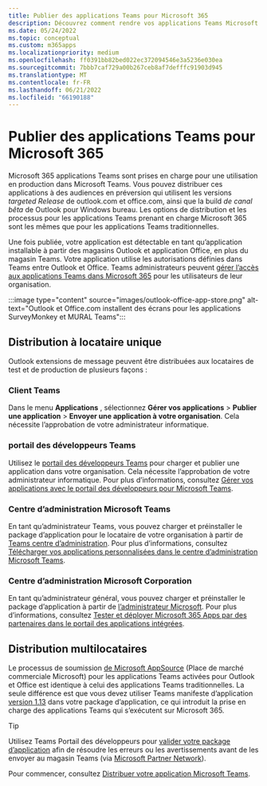 ```yaml
---
title: Publier des applications Teams pour Microsoft 365
description: Découvrez comment rendre vos applications Teams Microsoft 365 détectables pour les utilisateurs dans Teams, Outlook et Office.
ms.date: 05/24/2022
ms.topic: conceptual
ms.custom: m365apps
ms.localizationpriority: medium
ms.openlocfilehash: ff0391bb82bed022ec372094546e3a5236e030ea
ms.sourcegitcommit: 7bbb7caf729a00b267ceb8af7defffc91903d945
ms.translationtype: MT
ms.contentlocale: fr-FR
ms.lasthandoff: 06/21/2022
ms.locfileid: "66190188"
---
```

# <a name="publish-teams-apps-for-microsoft-365"></a>Publier des applications Teams pour Microsoft 365

Microsoft 365 applications Teams sont prises en charge pour une utilisation en production dans Microsoft Teams. Vous pouvez distribuer ces applications à des audiences en préversion qui utilisent les versions *targeted Release* de outlook.com et office.com, ainsi que la build *de canal bêta* de Outlook pour Windows bureau. Les options de distribution et les processus pour les applications Teams prenant en charge Microsoft 365 sont les mêmes que pour les applications Teams traditionnelles.

Une fois publiée, votre application est détectable en tant qu’application installable à partir des magasins Outlook et application Office, en plus du magasin Teams. Votre application utilise les autorisations définies dans Teams entre Outlook et Office. Teams administrateurs peuvent [gérer l’accès aux applications Teams dans Microsoft 365](/MicrosoftTeams/manage-third-party-teams-apps) pour les utilisateurs de leur organisation.

:::image type="content" source="images/outlook-office-app-store.png" alt-text="Outlook et Office.com installent des écrans pour les applications SurveyMonkey et MURAL Teams":::

## <a name="single-tenant-distribution"></a>Distribution à locataire unique

Outlook extensions de message peuvent être distribuées aux locataires de test et de production de plusieurs façons :

### <a name="teams-client"></a>Client Teams

Dans le menu **Applications** , sélectionnez **Gérer vos applications** > **Publier une application** > **Envoyer une application à votre organisation**. Cela nécessite l’approbation de votre administrateur informatique.

### <a name="teams-developer-portal"></a>portail des développeurs Teams

Utilisez le [portail des développeurs Teams](https://dev.teams.microsoft.com/) pour charger et publier une application dans votre organisation. Cela nécessite l’approbation de votre administrateur informatique. Pour plus d’informations, consultez [Gérer vos applications avec le portail des développeurs pour Microsoft Teams](../concepts/build-and-test/teams-developer-portal.md).

### <a name="microsoft-teams-admin-center"></a>Centre d’administration Microsoft Teams

En tant qu’administrateur Teams, vous pouvez charger et préinstaller le package d’application pour le locataire de votre organisation à partir de [Teams centre d’administration](https://admin.teams.microsoft.com/). Pour plus d’informations, consultez [Télécharger vos applications personnalisées dans le centre d’administration Microsoft Teams](/MicrosoftTeams/upload-custom-apps).

### <a name="microsoft-admin-center"></a>Centre d’administration Microsoft Corporation

En tant qu’administrateur général, vous pouvez charger et préinstaller le package d’application à partir de [l’administrateur Microsoft](https://admin.microsoft.com/). Pour plus d’informations, consultez [Tester et déployer Microsoft 365 Apps par des partenaires dans le portail des applications intégrées](/microsoft-365/admin/manage/test-and-deploy-microsoft-365-apps).

## <a name="multitenant-distribution"></a>Distribution multilocataires

Le processus de soumission [de Microsoft AppSource](https://appsource.microsoft.com/) (Place de marché commerciale Microsoft) pour les applications Teams activées pour Outlook et Office est identique à celui des applications Teams traditionnelles. La seule différence est que vous devez utiliser Teams manifeste d’application [version 1.13](../tabs/how-to/using-teams-client-sdk.md) dans votre package d’application, ce qui introduit la prise en charge des applications Teams qui s’exécutent sur Microsoft 365.

> [!TIP]
> Utilisez Teams Portail des développeurs pour [valider votre package d’application](https://dev.teams.microsoft.com/validation) afin de résoudre les erreurs ou les avertissements avant de les envoyer au magasin Teams (via [Microsoft Partner Network](https://partner.microsoft.com/)).

Pour commencer, consultez [Distribuer votre application Microsoft Teams](../concepts/deploy-and-publish/apps-publish-overview.md).
